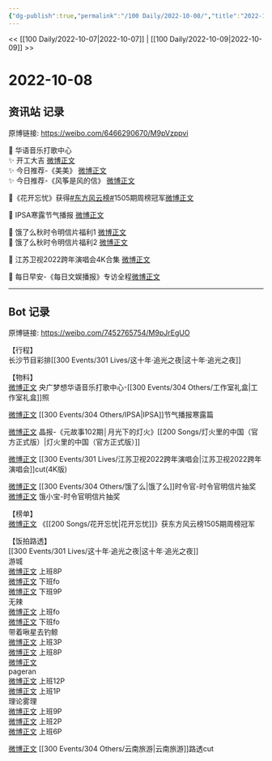 ```yaml
---
{"dg-publish":true,"permalink":"/100 Daily/2022-10-08/","title":"2022-10-08","created":"2022-11-13T02:40:46.000+08:00","updated":"2023-01-09T19:12:26.882+08:00"}
---
```



<< [[100 Daily/2022-10-07\|2022-10-07]] | [[100 Daily/2022-10-09\|2022-10-09]] >>

# 2022-10-08

## 资讯站 记录

原博链接: https://weibo.com/6466290670/M9pVzppvi

💫 华语音乐打歌中心  
✨ 开工大吉 [微博正文](https://m.weibo.cn/6466290670/4822249235022822)  
✨ 今日推荐-《美美》 [微博正文](https://m.weibo.cn/6466290670/4822249008531021)  
✨ 今日推荐-《风筝是风的信》 [微博正文](https://m.weibo.cn/6466290670/4822248664602821)

💫《花开忘忧》获得[#东方风云榜#](https://s.weibo.com/weibo?q=%23%E4%B8%9C%E6%96%B9%E9%A3%8E%E4%BA%91%E6%A6%9C%23)1505期周榜冠军[微博正文](https://m.weibo.cn/6466290670/4822424493231207)

💫 IPSA寒露节气播报 [微博正文](https://m.weibo.cn/6466290670/4822240337594052)

💫 饿了么秋时令明信片福利1 [微博正文](https://m.weibo.cn/6466290670/4822357472445685)  
💫 饿了么秋时令明信片福利2 [微博正文](https://m.weibo.cn/6466290670/4822243064940324)

💫 江苏卫视2022跨年演唱会4K合集 [微博正文](https://m.weibo.cn/6466290670/4822425680479227)

💫 每日早安-《每日文娱播报》专访全程[微博正文](https://m.weibo.cn/6466290670/4822226207771568)

---
## Bot 记录

原博链接: https://weibo.com/7452765754/M9pJrEgUO

【行程】  
长沙节目彩排[[300 Events/301 Lives/这十年·追光之夜\|这十年·追光之夜]]

【物料】  
[微博正文](http://weibo.com/7186370005/M9kdKiXjb) 央广梦想华语音乐打歌中心-[[300 Events/304 Others/工作室礼盒\|工作室礼盒]]照

[微博正文](https://m.weibo.cn/1851789841/4822237243245511) [[300 Events/304 Others/IPSA\|IPSA]]节气播报寒露篇

[微博正文](http://weibo.com/1677991972/M7XJhA19c) 晶报-《元故事102期│月光下的灯火》[[200 Songs/灯火里的中国（官方正式版）\|灯火里的中国（官方正式版）]]

[微博正文](https://m.weibo.cn/6466290670/4822425680479227) [[300 Events/301 Lives/江苏卫视2022跨年演唱会\|江苏卫视2022跨年演唱会]]cut(4K版)

[微博正文](http://weibo.com/7756461320/M9kAOyazH) [[300 Events/304 Others/饿了么\|饿了么]]时令官-时令官明信片抽奖  
[微博正文](http://weibo.com/2606197387/M9nzWCCi4) 饿小宝-时令官明信片抽奖

【榜单】  
[微博正文](http://weibo.com/1738376280/M9oOLnc8w) 《[[200 Songs/花开忘忧\|花开忘忧]]》获东方风云榜1505期周榜冠军

【饭拍路透】  
[[300 Events/301 Lives/这十年·追光之夜\|这十年·追光之夜]]  
游城  
[微博正文](http://weibo.com/1801743981/M9me9g6LQ) 上班8P  
[微博正文](http://weibo.com/1801743981/M9n5Wvl8F) 下班fo  
[微博正文](https://weibo.com/1801743981/M9n7LkMjU) 下班9P  
无辣  
[微博正文](http://weibo.com/7495641082/M9mg1r2s9) 上班fo  
[微博正文](https://weibo.com/7495641082/M9n8P0cbf) 下班fo  
带着啾星去钓鲸  
[微博正文](http://weibo.com/3246571812/M9mcWupJl) 上班3P  
[微博正文](http://weibo.com/3246571812/M9mn8jyoA) 上班8P  
[微博正文](http://weibo.com/3246571812/M9mK10ePe)  
pageran  
[微博正文](http://weibo.com/7633014126/M9mozbLfS) 上班12P  
[微博正文](https://weibo.com/7633014126/M9olZcpzv) 上班1P  
理论雾理  
[微博正文](http://weibo.com/7458115630/M9mzo04Ob) 上班9P  
[微博正文](https://weibo.com/7458115630/M9mOWeJGl) 上班2P  
[微博正文](https://weibo.com/7458115630/M9ncuuB9m) 上班6P

[微博正文](https://weibo.com/7495641082/M9lYwnaai) [[300 Events/304 Others/云南旅游\|云南旅游]]路透cut
